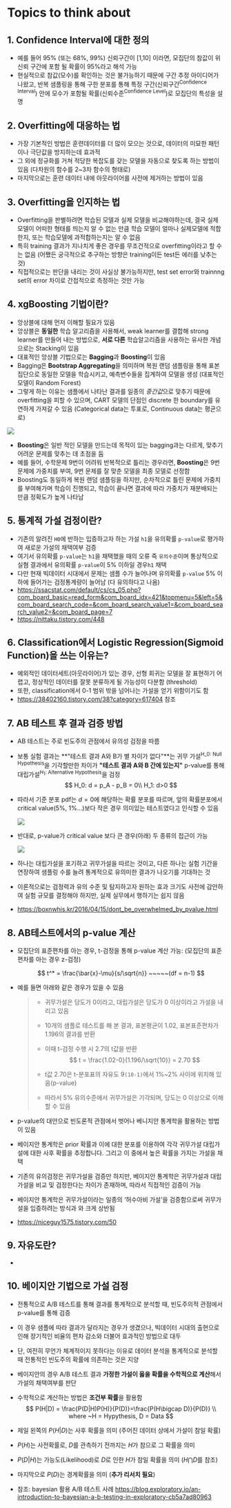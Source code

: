# Topics to think about

## 1. Confidence Interval에 대한 정의

- 예를 들어 95% (또는 68%, 99%) 신뢰구간이 [1,10] 이라면, 모집단의 참값이 위 신뢰 구간에 포함 될 확률이 95%라고 해석 가능
- 현실적으로 참값(모수)를 확인하는 것은 불가능하기 때문에 구간 추정 아이디어가 나왔고, 반복 샘플링을 통해 구한 분포를 통해 특정 구간(신뢰구간<sup>Confidence Interval</sup>) 안에 모수가 포함될 확률(신뢰수준<sup>Confidence Level</sup>)로 모집단의 특성을 설명

## 2. Overfitting에 대응하는 법

- 가장 기본적인 방법은 훈련데이터를 더 많이 모으는 것으로, 데이터의 미묘한 패턴이나 극단값을 방지하는데 효과적
- 그 외에 정규화를 거쳐 적당한 복잡도를 갖는 모델을 자동으로 찾도록 하는 방법이 있음 (다차원의 함수를 2~3차 함수의 형태로)
- 마지막으로는 훈련 데이터 내에 아웃라이어를 사전에 제거하는 방법이 있음

## 3. Overfitting을 인지하는 법

- Overfitting을 판별하려면 학습된 모델과 실제 모델을 비교해야하는데, 결국 실제 모델이 어떠한 형태를 띄는지 알 수 없는 만큼 학습 모델이 얼마나 실제모델에 적합한지, 또는 학습모델에 과적합하는지는 알 수 없음
- 특히 training 결과가 지나치게 좋은 경우를 무조건적으로 overfitting이라고 할 수는 없음 (어쨌든 궁극적으로 추구하는 방향은 training이든 test든 에러를 낮추는 것)
- 직접적으로는 판단을 내리는 것이 사실상 불가능하지만, test set error와 trainnng set의 error 차이로 간접적으로 측정하는 것만 가능

## 4. xgBoosting 기법이란?

- 앙상블에 대해 먼저 이해할 필요가 있음
- 앙상블은 **동일한** 학습 알고리즘을 사용해서, weak learner를 결합해 strong learner를 만들어 내는 방법으로, **서로 다른** 학습알고리즘을 사용하는 유사한 개념으로는 Stacking이 있음
- 대표적인 앙상블 기법으로는 **Bagging**과 **Boosting**이 있음
- Bagging은 **Bootstrap Aggregating**을 의미하며 복원 랜덤 샘플링을 통해 표본집단으로 동일한 모델을 학습시키고, 예측변수들을 집계하여 모델을 생성 (대표적인 모델이 Random Forest)
- 그렇게 하는 이유는 샘플에서 나타난 결과를 일종의 *중간값*으로 맞추기 때문에 overfitting을 피할 수 있으며,  CART 모델의 단점인 discrete 한 boundary를 유연하게 가져갈 수 있음 (Categorical data는 투표로, Continuous data는 평균으로)

![](https://swalloow.github.io/assets/images/agg_result.png)

- **Boosting**은 일반 적인 모델을 만드는데 목적이 있는 bagging과는 다르게, 맞추기 어려운 문제를 맞추는 데 초점을 둠
- 예를 들어, 수학문제 9번이 어려워 반복적으로 틀리는 경우라면, **Boosting**은 9번 문제에 가중치를 부여, 9번 문제를 잘 맞춘 모델을 최종 모델로 선정함
- Boosting도 동일하게 복원 랜덤 샘플링을 하지만, 순차적으로 틀린 문제에 가중치를 부여해가며 학습이 진행되고, 학습이 끝나면 결과에 따라 가중치가 재분배되는 만큼 정확도가 높게 나타남

## 5. 통계적 가설 검정이란?

- 기존의 알려진 `H0`에 반하는 입증하고자 하는 가설 `h1`을  유의확률 `p-value`로  평가하여 새로운 가설의 채택여부 검증
- 여기서 유의확률 `p-value`는 `h1`을 채택했을 때의 오류 즉 `유의수준`이며 통상적으로 실혐 결과에서 유의확률 `p-value`이 5% 이하일 경우`h1` 채택
- 다만 현재 빅데이터 시대에서 문제는 샘플 수가 늘어나며 유의확률 `p-value` 5% 이하에 들어가는 검정통계량이 늘어남 (다 유의하다고 나옴)
- https://ssacstat.com/default/cs/cs_05.php?com_board_basic=read_form&com_board_idx=421&topmenu=5&left=5&com_board_search_code=&com_board_search_value1=&com_board_search_value2=&com_board_page=7
- https://nittaku.tistory.com/448

## 6. Classification에서 Logistic Regression(Sigmoid Function)을 쓰는 이유는?

- 예외적인 데이터세트(아웃라이어)가 있는 경우, 선형 회귀는 모델을 잘 표현하기 어렵고,  정상적인 데이터를 잘못 분류하게 될 가능성이 다분함 (threshold)
- 또한, classification에서 0-1 범위 밖을 넘어나는 가설을 얻기 위함이기도 함
- https://38402160.tistory.com/38?category=617404 참조

## 7. AB 테스트 후 결과 검증 방법

- AB 테스트는 주로 빈도주의 관점에서 유의성 검정을 따름

- 보통 실험 결과는 **"테스트 결과 A와 B가 별 차이가 없다"**는 귀무 가설<sup>H_0: Null Hypothesis</sup>을 기각할만한 차이가 **"테스트 결과 A와 B 간에 있는지"**  p-value를 통해 대립가설<sup>$H_1$: Alternative Hypothesis</sup>을 검정
  $$
  H_0: d = p_A - p_B = 0\\
  H_1: d>0
  $$

- 따라서 기준 분포 pdf는 $d=0$에 해당하는 확률 분포를 따르며, 앞의 확률분포에서 critical value(5%, 1%...)보다 작은 경우 의미있는 테스트였다고 인식할 수 있음

  ![](https://boxnwhis.kr/img/posts/2016-04-15-dont_be_overwhelmed_by_pvalue/null_hypothesis_case1.png)

- 반대로, p-value가 critical value 보다 큰 경우(아래) 두 종류의 접근이 가능

  ![](https://boxnwhis.kr/img/posts/2016-04-15-dont_be_overwhelmed_by_pvalue/null_hypothesis_case2.png)

- 하나는 대립가설을 포기하고 귀무가설을 따르는 것이고, 다른 하나는 실험 기간을 연장하여 샘플링 수를 늘려 통계적으로 유의미한 결과가 나오기를 기대하는 것

- 이론적으로는 검정력과 유의 수준 및 탐지하고자 원하는 효과 크기도 사전에 감안하여 실험 규모를 결정해야 하지만, 실제 실무에서 행하기는 쉽지 않음

- https://boxnwhis.kr/2016/04/15/dont_be_overwhelmed_by_pvalue.html

## 8. AB테스트에서의 p-value 계산

- 모집단의 표준편차를 아는 경우, t-검정을 통해 p-value 계산 가능: (모집단의 표준편차를 아는 경우 z-검정)

  
  $$
  t^* = \frac{\bar{x}-\mu}{s/\sqrt{n}} ~~~~~(df = n-1)
  $$

- 예를 들면 아래와 같은 경우가 있을 수 있음

  > - 귀무가설은 당도가 0이라고, 대립가설은 당도가 0 이상이라고 가설을 내리고 있음
  >
  > - 10개의 샘플로 테스트를 해 본 결과, 표본평균이 1.02, 표본표준편차가 1.196의 결과를 반환
  >
  > - 이때 t-검정 수행 시 2.7의 t값을 반환
  >   $$
  >   t = \frac{1.02-0}{1.196/\sqrt{10}} = 2.70
  >   $$
  >
  > - t값 2.70은 t-분포표의 자유도 9`(10-1)`에서  1%~2% 사이에 위치해 있음(p-value)
  >
  > - 따라서 5% 유의수준에서 귀무가설은 기각되며, 당도는 0 이상으로 이해할 수 있음

- p-value의 대안으로 빈도론적 관점에서 벗어나 베니지안 통계학을 활용하는 방법이 있음

- 베이지안 통계학은 prior 확률과 이에 대한 분포를 이용하여 각각 귀무가설 대립가설에 대한 사후 확률을 추정합니다. 그리고 이 중에서 높은 확률을 가지는 가설을 채택

- 기존의 유의검정은 귀무가설을 검증만 하지만, 베이지안 통계학은 귀무가설과 대립가설을 비교 및 검정한다는 차이가 존재하며, 따라서 직접적인 검증이 가능

- 베이지안 통계학은 귀무가설이라는 일종의 ‘허수아비 가설’을 검증함으로써 귀무가설을 입증하려는 방식과 와 크게 상반됨

- https://niceguy1575.tistory.com/50

## 9. 자유도란?

- 

## 10. 베이지안 기법으로 가설 검정

- 전통적으로 A/B 테스트를 통해 결과를 통계적으로 분석할 때, 빈도주의적 관점에서 p-value를 통해 검증

- 이 경우 샘플에 따라 결과가 달라지는 경우가 생겼으나, 빅데이터 시대의 출현으로 인해 장기적인 비율의 편차 감소와 더불어 효과적인 방법으로 대두

- 단, 여전히 무언가 체계적이지 못하다는 이유로 데이터 분석을 통계적으로 분석할 때 전통적인 빈도주의 확률에 의존하는 것은 지양

- 베이지안의 경우 A/B 테스트 결과 **가정한 가설이 옳을 확률을 수학적으로 계산**해서 가설의 채택여부를 판단

- 수학적으로 계산하는 방법은 **조건부 확률**을 활용함 
  $$
  P(H|D) = \frac{P(D|H)P(H)}{P(D)}=\frac{P(H\bigcap D)}{P(D)} \\
  where ~H = Hypythesis, D = Data
  $$

- 제일 왼쪽의 $P(H|D)$는 사후 확률을 의미 (주어진 데이터 상에서 가설이 참일 확률)

- $P(H)$는 사전확률로, $D$를 관측하기 전까지는 $H$가 참으로 그 확률을 의미

- $P(D|H)$는 가능도(Likelihood)로 $D$로 인한 $H$가 참일 확률을 의미 ($H\bigcap D$를 참조)

- 마지막으로 $P(D)$는 경계확률을 의미 (**추가 리서치 필요**)

- 참조: bayesian 활용 A/B 테스트 사례 https://blog.exploratory.io/an-introduction-to-bayesian-a-b-testing-in-exploratory-cb5a7ad80963